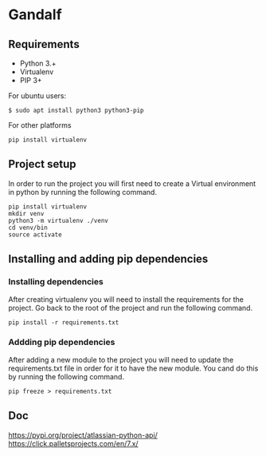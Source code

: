# Gandalf

## Requirements
* Python 3.+
* Virtualenv
* PIP 3+

For ubuntu users:
```
$ sudo apt install python3 python3-pip
```
For other platforms
```
pip install virtualenv
```

## Project setup

In order to run the project you will first need to create a Virtual environment in python by running the following command.

```
pip install virtualenv
mkdir venv
python3 -m virtualenv ./venv
cd venv/bin
source activate
```

## Installing and adding pip dependencies
### Installing dependencies

After creating virtualenv you will need to install the requirements for the project. Go back to the root of the project and run the following command.

```
pip install -r requirements.txt
```

### Addding pip dependencies
After adding a new module to the project you will need to update the requirements.txt file in order for it to have the new module. You cand do this by running the following command.

```
pip freeze > requirements.txt
```


## Doc
https://pypi.org/project/atlassian-python-api/
https://click.palletsprojects.com/en/7.x/
